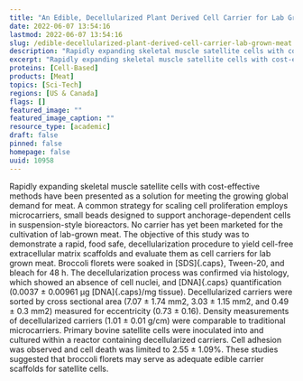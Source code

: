```yaml
---
title: "An Edible, Decellularized Plant Derived Cell Carrier for Lab Grown Meat"
date: 2022-06-07 13:54:16
lastmod: 2022-06-07 13:54:16
slug: /edible-decellularized-plant-derived-cell-carrier-lab-grown-meat
description: "Rapidly expanding skeletal muscle satellite cells with cost-effective methods have been presented as a solution for meeting the growing global demand for meat. A common strategy for scaling cell proliferation employs microcarriers, small beads designed to support anchorage-dependent cells in suspension-style bioreactors. No carrier has yet been marketed for the cultivation of lab-grown meat. The objective of this study was to demonstrate a rapid, food safe, decellularization procedure to yield cell-free extracellular matrix scaffolds and evaluate them as cell carriers for lab grown meat."
excerpt: "Rapidly expanding skeletal muscle satellite cells with cost-effective methods have been presented as a solution for meeting the growing global demand for meat. A common strategy for scaling cell proliferation employs microcarriers, small beads designed to support anchorage-dependent cells in suspension-style bioreactors. No carrier has yet been marketed for the cultivation of lab-grown meat. The objective of this study was to demonstrate a rapid, food safe, decellularization procedure to yield cell-free extracellular matrix scaffolds and evaluate them as cell carriers for lab grown meat."
proteins: [Cell-Based]
products: [Meat]
topics: [Sci-Tech]
regions: [US & Canada]
flags: []
featured_image: ""
featured_image_caption: ""
resource_type: [academic]
draft: false
pinned: false
homepage: false
uuid: 10958
---
```

Rapidly expanding skeletal muscle satellite cells with cost-effective
methods have been presented as a solution for meeting the growing global
demand for meat. A common strategy for scaling cell proliferation
employs microcarriers, small beads designed to support
anchorage-dependent cells in suspension-style bioreactors. No carrier
has yet been marketed for the cultivation of lab-grown meat. The
objective of this study was to demonstrate a rapid, food safe,
decellularization procedure to yield cell-free extracellular matrix
scaffolds and evaluate them as cell carriers for lab grown meat.
Broccoli florets were soaked in [SDS]{.caps}, Tween-20, and bleach for
48 h. The decellularization process was confirmed via histology, which
showed an absence of cell nuclei, and [DNA]{.caps} quantification
(0.0037 ± 0.00961 μg [DNA]{.caps}/mg tissue). Decellularized carriers
were sorted by cross sectional area (7.07 ± 1.74 mm2, 3.03 ± 1.15 mm2,
and 0.49 ± 0.3 mm2) measured for eccentricity (0.73 ± 0.16). Density
measurements of decellularized carriers (1.01 ± 0.01 g/cm) were
comparable to traditional microcarriers. Primary bovine satellite cells
were inoculated into and cultured within a reactor containing
decellularized carriers. Cell adhesion was observed and cell death was
limited to 2.55 ± 1.09%. These studies suggested that broccoli florets
may serve as adequate edible carrier scaffolds for satellite cells.

